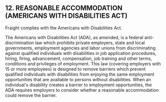 ## 12. REASONABLE ACCOMMODATION (AMERICANS WITH DISABILITIES ACT)

Fraight complies with the Americans with Disabilities Act.

The Americans with Disabilities Act (ADA), as amended, is a federal anti-discrimination law which prohibits private employers, state and local governments, employment agencies and labor unions from discriminating against qualified individuals with disabilities in job application procedures, hiring, firing, advancement, compensation, job training and other terms, conditions and privileges of employment. This law (covering employers with 15 or more employees) is designed to remove barriers which prevent qualified individuals with disabilities from enjoying the same employment opportunities that are available to persons without disabilities. When an individual's disability creates a barrier to employment opportunities, the ADA requires employers to consider whether a reasonable accommodation could remove the barrier.
